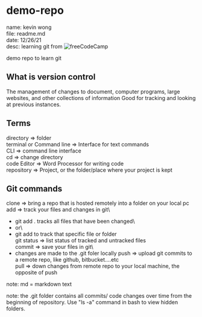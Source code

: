 # demo-repo
name: kevin wong\
file: readme.md\
date: 12/26/21\
desc: learning git from ![freeCodeCamp](https://www.youtube.com/watch?v=RGOj5yH7evk&t=192s)

demo repo to learn git

## What is version control
The management of changes to document, computer programs, large websites, and other collections of information
Good for tracking and looking at previous instances.




## Terms
directory => folder\
terminal or Command line => Interface for text commands\
CLI => command line interface\
cd => change directory\
code Editor => Word Processor for writing code\
repository => Project, or the folder/place where your project is kept

## Git commands
clone => bring a repo that is hosted remotely into a folder on your local pc\
add => track your files and changes in git\
* git add . tracks all files that have been changed\
* or\
* git add <filename> to track that specific file or folder\
git status => list status of tracked and untracked files\
commit => save your files in git\
* changes are made to the .git foler locally
push => upload git commits to a remote repo, like github, bitbucket....etc\
pull => down changes from remote repo to your local machine, the opposite of push


note: md = markdown text

note: the .git folder contains all commits/ code changes over time from the beginning of repository. Use "ls -a" command in bash to view hidden folders.


